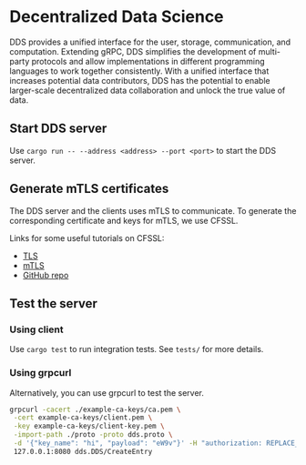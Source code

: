 # Decentralized Data Science

DDS provides a unified interface for the user, storage, communication, and computation. Extending gRPC, DDS simplifies the development of multi-party protocols and allow implementations in different programming languages to work together consistently. With a unified interface that increases potential data contributors, DDS has the potential to enable larger-scale decentralized data collaboration and unlock the true value of data.

## Start DDS server
Use `cargo run -- --address <address> --port <port>` to start the DDS server.

## Generate mTLS certificates
The DDS server and the clients uses mTLS to communicate. To generate the corresponding certificate and keys for mTLS, we use CFSSL. 

Links for some useful tutorials on CFSSL:
- [TLS](https://support.pingcap.com/hc/en-us/articles/360050038113-Create-TLS-Certificates-Using-CFSSL)
- [mTLS](https://developers.cloudflare.com/cloudflare-one/identity/devices/mutual-tls-authentication/)
- [GitHub repo](https://github.com/cloudflare/cfssl)

## Test the server

### Using client
Use `cargo test` to run integration tests. See `tests/` for more details.
### Using grpcurl

Alternatively, you can use grpcurl to test the server.

```bash
grpcurl -cacert ./example-ca-keys/ca.pem \
 -cert example-ca-keys/client.pem \
 -key example-ca-keys/client-key.pem \
 -import-path ./proto -proto dds.proto \
 -d '{"key_name": "hi", "payload": "eW9v"}' -H "authorization: REPLACE_WITH_JWT" \
 127.0.0.1:8080 dds.DDS/CreateEntry
```


